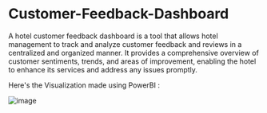 # Customer-Feedback-Dashboard

A hotel customer feedback dashboard is a tool that allows hotel management to track and analyze customer feedback and reviews in a centralized and organized manner. It provides a comprehensive overview of customer sentiments, trends, and areas of improvement, enabling the hotel to enhance its services and address any issues promptly. 

Here's the Visualization made using PowerBI : 

![image](https://github.com/Akshar106/Customer-Feedback-Dashboard/assets/109402115/cc72ab07-975b-4a8b-b063-c0890738b756)
